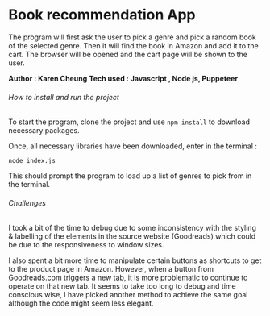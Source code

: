 # Book recommendation App

The program will first ask the user to pick a genre and pick a random book of the selected genre. 
Then it will find the book in Amazon and add it to the cart. The browser will be opened and the cart page will be shown to the user. 

**Author : Karen Cheung** 
**Tech used : Javascript , Node js, Puppeteer** 

###### How to install and run the project

To start the program, clone the project and use ``` npm install ``` to download necessary packages. 

Once, all necessary libraries have been downloaded, enter in the terminal :

```node index.js```

This should prompt the program to load up a list of genres to pick from in the terminal. 

###### Challenges

I took a bit of the time to debug due to some inconsistency with the styling & labelling of the elements in the source website (Goodreads) which could be due to the responsiveness to window sizes.

I also spent a bit more time to manipulate certain buttons as shortcuts to get to the product page in Amazon. However, when a button from Goodreads.com triggers a new tab, it is more problematic to continue to operate on that new tab. It seems to take too long to debug and time conscious wise, I have picked another method to achieve the same goal although the code might seem less elegant. 

